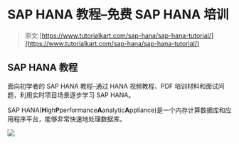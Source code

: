 # SAP HANA 教程–免费 SAP HANA 培训

> 原文:[https://www.tutorialkart.com/sap-hana/sap-hana-tutorial/](https://www.tutorialkart.com/sap-hana/sap-hana-tutorial/)

## SAP HANA 教程

面向初学者的 SAP HANA 教程–通过 HANA 视频教程、PDF 培训材料和面试问题，利用实时项目场景逐步学习 SAP HANA。

SAP HANA(**H**igh**P**performance**A**analytic**A**ppliance)是一个内存计算数据库和应用程序平台，能够非常快速地处理数据库。

[![](../Images/925da31b32d6bc3827932f6c8afb11bb.png)](https://www.tutorialkart.com/)